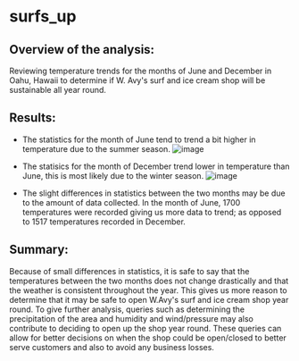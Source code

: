 # surfs_up

## Overview of the analysis:
Reviewing temperature trends for the months of June and December in Oahu, Hawaii to determine if W. Avy's surf and ice cream shop will be sustainable all year round.

## Results:
- The statistics for the month of June tend to trend a bit higher in temperature due to the summer season.
![image](https://user-images.githubusercontent.com/96352427/156902951-b5ef8537-7614-4941-ab4c-1ab0ca2ea54f.png)

- The statisics for the month of December trend lower in temperature than June, this is most likely due to the winter season. 
![image](https://user-images.githubusercontent.com/96352427/156903041-0b920985-1ddf-4a98-895d-c877ae5d97c8.png)

- The slight differences in statistics between the two months may be due to the amount of data collected. In the month of June, 1700 temperatures were recorded giving us more data to trend; as opposed to 1517 temperatures recorded in December.

## Summary:
Because of small differences in statistics, it is safe to say that the temperatures between the two months does not change drastically and that the weather is consistent throughout the year. This gives us more reason to determine that it may be safe to open W.Avy's surf and ice cream shop year round.
To give further analysis, queries such as determining the precipitation of the area and humidity and wind/pressure may also contribute to deciding to open up the shop year round. 
These queries can allow for better decisions on when the shop could be open/closed to better serve customers and also to avoid any business losses. 
